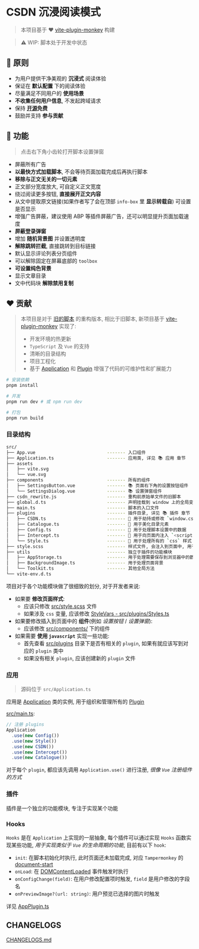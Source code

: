 # CSDN 沉浸阅读模式
> 本项目基于 ❤️ [vite-plugin-monkey](https://github.com/lisonge/vite-plugin-monkey) 构建

> ⚠️ WIP: 脚本处于开发中状态

## 🎲 原则
- 为用户提供干净美观的 **沉浸式** 阅读体验
- 保证在 **默认配置** 下的阅读体验
- 尽量满足不同用户的 **使用场景**
- **不收集任何用户信息**, 不发起跨域请求
- 保持 **[开源](./LICENSE)免费**
- 鼓励并支持 **参与贡献**

## 💪 功能
> 点击右下角小齿轮打开脚本设置弹窗

- 屏蔽所有广告
- **以最快方式加载脚本**, 不会等待页面加载完成后再执行脚本
- **移除与正文无关的一切元素**
- 正文部分宽度放大, 可自定义正文宽度
- 绕过阅读更多按钮, **直接展开正文内容**
- 从文中提取原文链接(如果作者写了会在顶部 `info-box` 里 **显示转载自**) 可设置是否显示
- 增强广告屏蔽，建议使用 ABP 等插件屏蔽广告，还可以明显提升页面加载速度
- **屏蔽登录弹窗**
- 增加 **随机背景图** 并设置透明度
- **解除跳转拦截**, 直接跳转到目标链接
- 默认显示评论列表分页组件
- 可以解除固定在屏幕底部的 `toolbox`
- **可设置纯色背景**
- 显示文章目录
- 文中代码块 **解除禁用复制**

## ❤️ 贡献
> 本项目是对于 [旧的脚本](./src/csdn_rewrite.js) 的重构版本, 相比于旧脚本, 新项目基于 [vite-plugin-monkey](https://github.com/lisonge/vite-plugin-monkey) 实现了:
> - 开发环境的热更新
> - `TypeScript` 及 `Vue` 的支持
> - 清晰的目录结构
> - 项目工程化
> - 基于 [Application](#应用) 和 [Plugin](#插件) 增强了代码的可维护性和扩展能力

```bash
# 安装依赖
pnpm install

# 开发
pnpm run dev # 或 npm run dev

# 打包
pnpm run build
```

### 目录结构
```bash
src/
├── App.vue                           ------- 入口组件
├── Application.ts                    ------- 应用类, 详见 📚 应用 章节
├── assets
│   ├── vite.svg
│   └── vue.svg
├── components                        ------- 所有的组件
│   ├── SettingsButton.vue            ------- 📚 页面右下角的设置按钮组件
│   └── SettingsDialog.vue            ------- 📚 设置弹窗组件
├── csdn_rewrite.js                   ------- 重构前原始单文件的旧脚本
├── global.d.ts                       ------- 声明挂载到 window 上的全局变量
├── main.ts                           ------- 脚本的入口文件
├── plugins                           ------- 插件目录, 详见 📚 插件 章节
│   ├── CSDN.ts                       ------- 🔌 用于劫持或修改 `window.csdn` 变量
│   ├── Catalogue.ts                  ------- 🔌 用于美化目录元素
│   ├── Config.ts                     ------- 🔌 用于处理脚本设置中的数据
│   ├── Intercept.ts                  ------- 🔌 用于向页面内注入 `<script>` 形式的 `js` 代码
│   └── Style.ts                      ------- 🔌 用于处理所有的 `css` 样式
├── style.scss                        ------- 样式文件, 会注入到页面中, 用于修改原有样式
├── utils                             ------- 独立于插件的功能模块
│   ├── AppStorage.ts                 ------- 用于处理需要保存到浏览器中的数据
│   ├── BackgroundImage.ts            ------- 用于处理页面背景
│   └── Toolkit.ts                    ------- 其他全局方法
└── vite-env.d.ts
```

项目对于各个功能模块做了很细致的划分, 对于开发者来说:

- 如果要 **修改页面样式**:
  - 应该只修改 [src/style.scss](./src/style.scss) 文件
  - 如果涉及 `css` 变量, 应该修改 [StyleVars - src/plugins/Styles.ts](./src/plugins/Style.ts)
- 如果要修改插入到页面中的 **组件**(例如 *设置按钮* / *设置弹窗*):
  - 应该修改 [src/components/](src/components/) 下的组件
- 如果需要 **使用 `javascript`** 实现一些功能:
  - 首先查看 [src/plugins](./src/plugins/) 目录下是否有相关的 `plugin`, 如果有就应该写到对应的 `plugin` 类中
  - 如果没有相关 `plugin`, 应该创建新的 `plugin` 文件

### 应用
> 源码位于 `src/Application.ts`

应用是 [Application](./src/Application.ts) 类的实例, 用于组织和管理所有的 [Plugin](#插件)

[src/main.ts](./src/main.ts):

```typescript
// 注册 plugins
Application
  .use(new Config())
  .use(new Style())
  .use(new CSDN())
  .use(new Intercept())
  .use(new Catalogue())
```

对于每个 `plugin`, 都应该先调用 `Application.use()` 进行注册, *很像 `Vue` 注册组件的方式*

### 插件
插件是一个独立的功能模块, 专注于实现某个功能

### Hooks
`Hooks` 是在 `Application` 上实现的一层抽象, 每个插件可以通过实现 `Hooks` 函数实现某些功能, *用于实现类似于 `Vue` 的生命周期的功能*, 目前有以下 `hook`:

- `init`: 在脚本初始化时执行, 此时页面还未加载完成, 对应 `Tampermonkey` 的 [document-start](https://www.tampermonkey.net/documentation.php?ext=dhdg&version=4.19.0#meta:run_at)
- `onLoad`: 在 [DOMContentLoaded](https://developer.mozilla.org/zh-CN/docs/Web/API/Document/DOMContentLoaded_event) 事件触发时执行
- `onConfigChange(field)`: 在用户修改配置项时触发, `field` 是用户修改的字段名
- `onPreviewImage?(url: string)`: 用户预览已选择的图片时触发

详见 [AppPlugin.ts](./src/AppPlugin.ts)

## CHANGELOGS

[CHANGELOGS.md](./CHANGELOGS.md)
